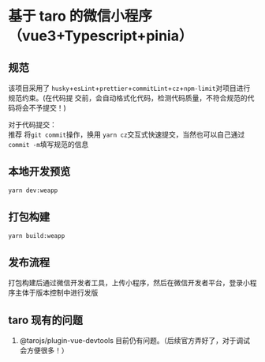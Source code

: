 # 基于 taro 的微信小程序（vue3+Typescript+pinia）

## 规范

该项目采用了 `husky`+`esLint`+`prettier`+`commitLint`+`cz`+`npm-limit`对项目进行规范约束。(在代码提
交前，会自动格式化代码，检测代码质量，不符合规范的代码将会不予提交！)

对于代码提交：  
推荐 将`git commit`操作，换用 `yarn cz`交互式快速提交，当然也可以自己通过`commit -m`填写规范的信息

## 本地开发预览

```sh
yarn dev:weapp
```

## 打包构建

```sh
yarn build:weapp
```

## 发布流程

打包构建后通过微信开发者工具，上传小程序，然后在微信开发者平台，登录小程序主体于版本控制中进行发版

## taro 现有的问题

1.  @tarojs/plugin-vue-devtools 目前仍有问题。（后续官方弄好了，对于调试会方便很多！）

